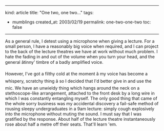 -----
kind: article
title: "One two, one two..."
tags:
- mumblings
created_at: 2003/02/19
permalink: one-two-one-two
toc: false
-----

<p>As a general rule, I detest using a microphone when giving a lecture. For a small person, I have a reasonably big voice when required, and I can project to the back of the lecture theatres we have at work without much problem. I hate the fading in and out of the volume when you turn your head, and the general âtinny' timbre of a badly amplified voice.</p>

<p>However, I've got a filthy cold at the moment â my voice has become a whispery, scratchy thing â so I decided that I'd better give in and use the mic. We have an unwieldy thing which hangs around the neck on a stethoscope-like arrangement, attached to the front desk by a long wire in which I was constantly entangling myself. The only good thing that came of the whole sorry business was my accidental discovery a fail-safe method of rousing sleepy undergraduates in a 9am lecture: simply cough explosively into the microphone without muting the sound. I must say that I was gratified by the response. About half of the lecture theatre instantaneously rose about half a metre off their seats. That'll learn 'em.</p>


